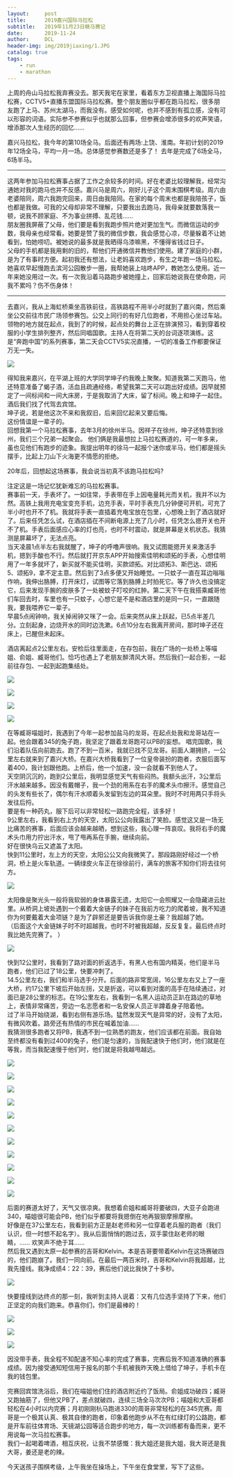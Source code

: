 ```yaml
---
layout:     post
title:      2019嘉兴国际马拉松
subtitle:   2019年11月23日赣马赛记
date:       2019-11-24
author:     DCL
header-img: img/2019jiaxing/1.JPG
catalog: true
tags:
    - run
    - marathon
---
```

上周的舟山马拉松我弃赛没去。那天我宅在家里，看着东方卫视直播上海国际马拉松赛，CCTV5+直播东盟国际马拉松赛。整个朋友圈似乎都在跑马拉松，很多朋友跑了上马、苏州太湖马，而我没有。感受如何呢，也并不感到有孤立感，没有可以形容的词语。实际参不参赛似乎也就那么回事，但参赛会增添很多的欢声笑语，增添那次人生经历的回忆……

嘉兴马拉松，我今年的第10场全马。后面还有两场:上饶、淮南。年初计划的2019年12场全马，平均一月一场。总体感觉参赛数还是多了！ 去年是完成了6场全马，6场半马。


----------

这两年参加马拉松赛事占据了工作之余较多的时间。好在老婆比较理解我，经常沟通她对我的跑马也并不反感。嘉兴马是周六，刚好儿子这个周末围棋考级。周六由老婆陪同，周六我跑完回来，周日由我陪同。在家的每个周末也都是我陪孩子，饭也都是我做。可我的父母却非常不理解，只要我出去跑马，我母亲就要数落我一顿，说我不顾家庭、不为事业拼搏、乱花钱……  
朋友圈我屏蔽了父母，他们要是看到我跑步照片绝对更加生气。而微信运动的步数，我母亲也经常看。她要是赞了我的微信步数，我会感觉心凉，尽量躲着不让她看到，怕她唠叨。被她说的最多就是我晒得乌漆嘛黑，不懂得省钱过日子。  
父母的手机都是我用剩的旧的，帮他们开通微信并教他们使用。建了家庭的小群，是为了有事时方便。起初我还有想法，让老妈喜欢跑步，有生之年跑一场马拉松。她喜欢早起慢跑去滨河公园散步一圈，我帮她装上咕咚APP，教她怎么使用。近一年来她没用过一次。有一次我沿着马路跑步被她撞上，回家后她说我在使命跑，问我不累吗？伤不伤身体！

----------

去嘉兴，我从上海虹桥乘坐高铁前往，高铁路程不用半小时就到了嘉兴南，然后乘坐公交前往市民广场领参赛包。公交上同行的有好几位跑者，不用担心坐过车站。领物的地方就在起点，我到了的时候，起点处的舞台上正在排演预习，看到穿着校服的小学生排列整齐，然后同唱国歌。主持人在将第二天的台词逐项演练。这是“奔跑中国”的系列赛事，第二天会CCTV5实况直播，一切的准备工作都要保证万无一失。

![](http://daichunlei.com/img/2019jiaxing/01.JPG)

得知我来嘉兴，在平湖上班的大学同学坤子约我晚上聚聚。知道我第二天跑马，他还特意准备了蝎子酒，活血且疏通经络，希望我第二天可以跑出好成绩。因早就预定了一间标间和一间大床房，于是我取消了大床，留了标间。晚上和坤子一起住。酒后我们找了代驾去宾馆。  
坤子说，若是他这次不来和我叙旧，后来回忆起来又要后悔。  
这份情谊是一辈子的。  
回想我第一个马拉松赛事，去年3月的徐州半马。因祥子在徐州，坤子还特意到徐州，我们三个兄弟一起聚会。
他们俩是我最想拉上马拉松赛道的，可一年多来，虽也见他们有跑步的迹象。我提出明年的徐马一起报个迷你或半马，他们都是摇头摆手，比起上刀山下火海更不情愿的拒绝。

20年后，回想起这场赛事，我会说当初真不该跑马拉松吗?

注定这是一场记忆犹新难忘的马拉松赛事。  
赛事前一天，手表坏了。一如往常，手表带在手上因电量耗光而关机，我并不以为然。高铁上我用充电宝变充手机，边充手表，平时手表充几分钟便可开机，可充了半小时也开不了机。我就将手表一直插着充电宝放在包里，心想晚上到了酒店就好了。后来任凭怎么试，在酒店插在不间断电源上充了几小时，任凭怎么摁开关也开不了机。手表后面感应心率的灯也亮，也时不时震动，就是屏幕是关机状态。我猜测是屏幕坏了，无法点亮。  
当天凌晨1点半左右我就醒了，坤子的呼噜声很响。我又试图能摁开关来激活手机，摁到手酸也不行。然后就打开京东APP开始搜索佳明和颂拓的手表，心想佳明用了一年多就坏了，新买就不能买佳明，买款颂拓。对比颂拓3、斯巴达、颂拓5、颂拓9，拿不定主意。然后到了3点多便又开始睡觉。一只蚊子一直在耳边嗡嗡作响，我伸出胳膊，打开床灯，试图等它落到胳膊上时拍死它。等了许久也没搞定它，后来发现手腕的皮肤多了一处被蚊子叮咬的红肿。第二天下午在我搭乘臧哥他们车回去时，车里也有一只蚊子，心想它是不是和酒店里的是同一只，一直跟随我，要我喂养它一辈子。  
早晨5点闹钟响，我关掉闹钟又咪了一会。后来突然从床上跃起，已5点半差几分。立刻起身，边烧开水的同时边洗漱。6点10分左右我离开房间，那时坤子还在床上，已醒但未起床。    

酒店离起点2公里左右。安检后往里面走，在存包前，我在广场的一处桥上等喵姐、俞姐、臧哥他们。恰巧也遇上了老朋友醉清风大哥。然后我们一起合影，一起前往存包、一起到起跑集结处。   

![](http://daichunlei.com/img/2019jiaxing/2.JPG)

![](http://daichunlei.com/img/2019jiaxing/3.JPG)

![](http://daichunlei.com/img/2019jiaxing/4.JPG)

![](http://daichunlei.com/img/2019jiaxing/5.JPG)

在等臧哥喵姐时，我遇到了今年一起参加盐马的龙哥。在起点处我和龙哥站在一起。他会跟着345的兔子跑，我坚定了跟着龙哥跑可以PB的妄想。
唱完国歌，我们沿着队伍向前跑去。跑了不到一百米，我就已找不见龙哥。前面人潮拥挤，一公里左右就来到了嘉兴大桥。在嘉兴大桥我看到了一位皇帝装扮的跑者，衣服后面写着400，我计划跟他跑。上桥后，他一个加速，没一会就看不到他人了。   
天空阴沉沉的，跑到2公里后，我明显感觉天气有些闷热。我额头出汗，3公里后汗水越来越多。因没有戴帽子，我一个劲的用系在右手的魔术头巾擦汗。感觉自己的头发有些长了，偶尔有汗水顺着头发留到左边的耳朵里。我时不时用两只手将头发往后捋。  
要是有一种药丸，服下后可以非常轻松一路跑完全程，该多好！   
9公里左右，我看到右上方的天空，太阳公公向我露出了笑脸。感觉这又是一场无比痛苦的赛事，后面应该会越来越晒，想到这些，我心理一阵哀叹。我将右手的魔术头巾用力拧出汗水，甩了甩再系在手腕，继续向前。   
好在很快乌云又遮盖了太阳。    
快到11公里时，左上方的天空，太阳公公又向我微笑了。那段路刚好经过一个桥洞，桥上是火车轨道。一辆绿皮火车正在徐徐前行，满车的旅客不知你们将去往何方。  

![](http://daichunlei.com/img/2019jiaxing/11.JPG)

太阳像是聚光头一般将我软弱的身体暴露无遗，太阳它一会照耀又一会隐藏进云肚里。从桥洞上坡处遇到一个戴着大金链子的妹子在我前方吃力的爬着坡，我不知道你为何要戴着大金项链？是为了辟邪还是要告诉我你是土豪？我超越了她。    
（后面这个大金链妹子时不时超越我，也时不时被我超越，反反复复。最后终点时我比她先完赛了。 ） 

![](http://daichunlei.com/img/2019jiaxing/22.jpg)

快到12公里时，我看到了路对面的折返选手，有黑人也有国内精英，他们是半马跑者，他们已过了18公里，快要冲刺了。  
14.5公里左右，我们和半马选手分开。后面的路非常宽阔，16公里左右又上了一座大桥，约17公里下坡后开始左拐，又是折返，可以看到对面的高手在陆续通过，对面已是28公里的标志。在19公里左右，我看到一名黑人运动员正趴在路边的草地上，表情非常痛苦，旁边一名志愿者和一名安保人员正半蹲着身子陪着他。  
过了半马开始绕湖，看到右侧有游乐场。猛然发现天气是异常的好，没有了太阳，有微风吹着。路旁还有热情的市民在喊着加油……    
我猜测很多跑者又将PB，我遇不到一位熟悉的跑友，他们应该都在前面。我自始至终都没有看到过400的兔子，他们是匀速的，当我配速快于他们时，他们就是在等我，而当我配速慢于他们时，他们就是将我越甩越远。  

![](http://daichunlei.com/img/2019jiaxing/10.JPG)

![](http://daichunlei.com/img/2019jiaxing/12.JPG)

![](http://daichunlei.com/img/2019jiaxing/13.JPG)

![](http://daichunlei.com/img/2019jiaxing/14.JPG)

![](http://daichunlei.com/img/2019jiaxing/15.JPG)

![](http://daichunlei.com/img/2019jiaxing/16.JPG)

![](http://daichunlei.com/img/2019jiaxing/17.JPG)

![](http://daichunlei.com/img/2019jiaxing/18.JPG)

![](http://daichunlei.com/img/2019jiaxing/19.JPG)

![](http://daichunlei.com/img/2019jiaxing/20.JPG)

![](http://daichunlei.com/img/2019jiaxing/21.JPG)

后面的赛道太好了，天气又很凉爽。我想着俞姐和臧哥将要破四，大亚子会跑进340，喵姐很可能会PB，他们似乎都要将我摁倒在地再狠狠摩擦摩擦。  
好像是在37公里左右，我看到前方正是赵老师和另一位穿着老兵服的跑者（我们认识，但一时想不起名字）。我从后面悄悄的跑过去，双手蒙住赵老师的眼睛，…… 欢笑声不绝于耳……  
然后我又遇到太原一起参赛的吉哥和Kelvin。本是吉哥要带着Kelvin在这场赛破四的，他们跑崩了。我们一同向前。在最后一两百米时，吉哥和Kelvin将我超越，比我先撞线。我净成绩4：22：39，赛后他们说比我快了十多秒。  

![](http://daichunlei.com/img/2019jiaxing/23.jpg)

快要撞线到达终点的那一刻，我听到主持人说着：又有几位选手坚持了下来，他们正坚定的向我们跑来。恭喜你们，你们是最棒的！  

![](http://daichunlei.com/img/2019jiaxing/6.JPG)

![](http://daichunlei.com/img/2019jiaxing/7.JPG)

![](http://daichunlei.com/img/2019jiaxing/8.JPG)

因没带手表，我全程不知配速不知心率的完成了赛事，完赛后我不知道准确的赛事成绩。因为接受通知短信用于报名的那个手机被我昨天晚上借给了坤子，手机卡在我的钱包里。  

完赛回宾馆洗浴后，我们在喵姐他们住的酒店附近约了饭局。俞姐成功破四；臧哥又跑抽筋了，但他又PB了，差点就破四，连续三场全马次次PB；喵姐和大亚哥都轻松在4小时以内完赛；月初刚刚杭马跑进330的周哥非常轻松的在345完赛。周哥是一个极其认真、极其自律的跑者，印象着他跑步从不在有红绿灯的公路跑，都是开车前往体育场、天镜湖公园等适合跑步的地方，每一次训练都有备而来，更不用说每一次马拉松赛事。  
我们一起喝着啤酒，相互庆祝，让我不禁感慨：我大姐还是我大姐，我大哥还是我大哥，姜还是老的辣。  

今天送孩子围棋考级，上午我坐在操场上，下午坐在食堂里，写下了这些。

